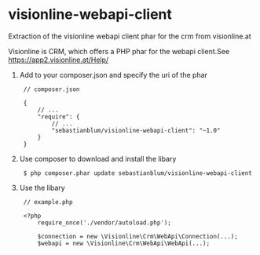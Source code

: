 visionline-webapi-client
========================

Extraction of the visionline webapi client phar for the crm from visionline.at

Visionline is CRM, which offers a PHP phar for the webapi client.See https://app2.visionline.at/Help/

1. Add to your composer.json and specify the uri of the phar
	
		// composer.json

 		{
    		// ...
    		"require": {
        		// ...
        		"sebastianblum/visionline-webapi-client": "~1.0"
    		}
 		}


2. Use composer to download and install the libary

		$ php composer.phar update sebastianblum/visionline-webapi-client

	
3. Use the libary 

		// example.php

		<?php
			require_once('./vendor/autoload.php');
		
			$connection = new \Visionline\Crm\WebApi\Connection(...);
			$webapi = new \Visionline\Crm\WebApi\WebApi(...);
		
		
